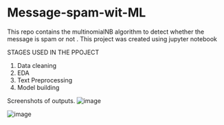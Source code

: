 # Message-spam-wit-ML
This repo contains the multinomialNB algorithm to detect whether the message is spam or not .
This project was created using jupyter notebook 

STAGES USED IN THE PPOJECT
1. Data cleaning
2. EDA
3. Text Preprocessing
4. Model building
   
Screenshots of outputs.
![image](https://github.com/RISHI70612/Message-spam-wit-ML/assets/84913910/031e8cd0-5db9-42de-9aeb-36549f828232)

![image](https://github.com/RISHI70612/Message-spam-wit-ML/assets/84913910/78633b85-013a-46e3-94f4-7efcea203fff)

